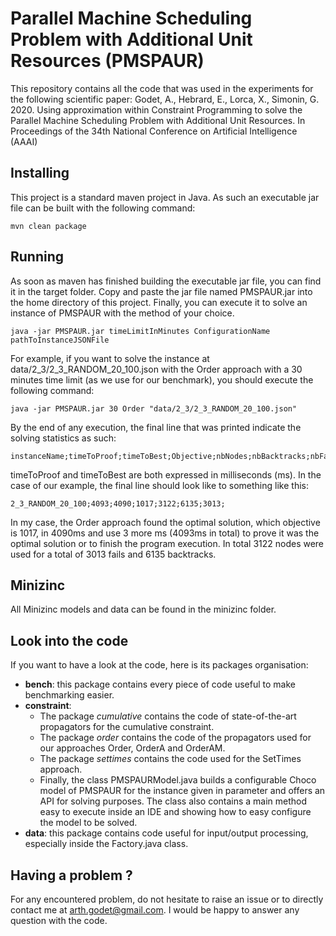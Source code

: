 # Parallel Machine Scheduling Problem with Additional Unit Resources (PMSPAUR)
This repository contains all the code that was used in the experiments for the following scientific paper:
Godet, A., Hebrard, E., Lorca, X., Simonin, G.  2020.  Using approximation within Constraint Programming to solve the Parallel Machine Scheduling Problem with Additional Unit Resources. In Proceedings of the 34th National Conference on Artificial Intelligence (AAAI)

## Installing

This project is a standard maven project in Java. As such an executable jar file can be built with the following command:

```
mvn clean package
```

## Running

As soon as maven has finished building the executable jar file, you can find it in the target folder. Copy and paste the jar file named PMSPAUR.jar into the home directory of this project. Finally, you can execute it to solve an instance of PMSPAUR with the method of your choice.

```
java -jar PMSPAUR.jar timeLimitInMinutes ConfigurationName pathToInstanceJSONFile
```

For example, if you want to solve the instance at data/2_3/2_3_RANDOM_20_100.json with the Order approach with a 30 minutes time limit (as we use for our benchmark), you should execute the following command:

```
java -jar PMSPAUR.jar 30 Order "data/2_3/2_3_RANDOM_20_100.json"
```

By the end of any execution, the final line that was printed indicate the solving statistics as such:

```
instanceName;timeToProof;timeToBest;Objective;nbNodes;nbBacktracks;nbFails;
```

timeToProof and timeToBest are both expressed in milliseconds (ms). In the case of our example, the final line should look like to something like this:

```
2_3_RANDOM_20_100;4093;4090;1017;3122;6135;3013;
```

In my case, the Order approach found the optimal solution, which objective is 1017, in 4090ms and use 3 more ms (4093ms in total) to prove it was the optimal solution or to finish the program execution. In total 3122 nodes were used for a total of 3013 fails and 6135 backtracks.

## Minizinc
All Minizinc models and data can be found in the minizinc folder.

## Look into the code

If you want to have a look at the code, here is its packages organisation:
* **bench**: this package contains every piece of code useful to make benchmarking easier.
* **constraint**: 
  * The package *cumulative* contains the code of state-of-the-art propagators for the cumulative constraint.
  * The package *order* contains the code of the propagators used for our approaches Order, OrderA and OrderAM.
  * The package *settimes* contains the code used for the SetTimes approach.
  * Finally, the class PMSPAURModel.java builds a configurable Choco model of PMSPAUR for the instance given in parameter and offers an API for solving purposes. The class also contains a main method easy to execute inside an IDE and showing how to easy configure the model to be solved.
* **data**: this package contains code useful for input/output processing, especially inside the Factory.java class.

## Having a problem ?
For any encountered problem, do not hesitate to raise an issue or to directly contact me at arth.godet@gmail.com. I would be happy to answer any question with the code.
